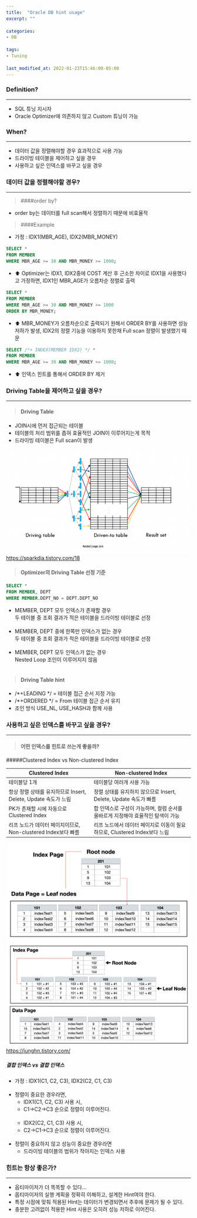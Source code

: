 ```yaml
---
title:  "Oracle DB hint usage"
excerpt: ""

categories:
- DB
  
tags:
- Tuning

last_modified_at: 2022-01-23T15:46:00-05:00
---
```


### Definition?

---

- SQL 튜닝 지시자 <br>
- Oracle Optimizer에 의존하지 않고 Custom 튜닝이 가능

### When?

---

- 데이터 값을 정렬해야할 경우 효과적으로 사용 가능<br>
- 드라이빙 테이블을 제어하고 싶을 경우<br>
- 사용하고 싶은 인덱스를 바꾸고 싶을 경우<br>

### 데이터 값을 정렬해야할 경우?

---
> ####order by?

- order by는 데이터를 full scan해서 정렬하기 때문에 비효율적

> ####Example

- 가정 : IDX1(MBR_AGE), IDX2(MBR_MONEY) <br>

~~~sql
SELECT *
FROM MEMBER
WHERE MBR_AGE >= 30 AND MBR_MONEY >= 1000;
~~~

-  :arrow_up: Optimizer는 IDX1, IDX2중에 COST 계산 후 근소한 차이로 IDX1을 사용했다고 가정하면, IDX1인 MBR_AGE가 오름차순 정렬로 출력<br>

~~~sql
SELECT *
FROM MEMBER
WHERE MBR_AGE >= 30 AND MBR_MONEY >= 1000
ORDER BY MBR_MONEY;
~~~

- :arrow_up: MBR_MONEY가 오름차순으로 출력되기 원해서 ORDER BY를 사용하면 성능 저하가 발생, IDX2의 정렬 기능을 이용하지 못한채 Full scan 정렬이 발생했기 때문

~~~sql
SELECT /*+ INDEX(MEMBER IDX2) */ *
FROM MEMBER
WHERE MBR_AGE >= 30 AND MBR_MONEY >= 1000;
~~~

- :arrow_up:️ 인덱스 힌트를 통해서 ORDER BY 제거


### Driving Table을 제어하고 싶을 경우?

---
>  #### Driving Table 

- JOIN시에 먼저 접근되는 테이블<br>
- 테이블의 처리 범위를 좁혀 효율적인 JOIN이 이루어지는게 목적<br>
- 드라이빙 테이블은 Full scan이 발생<br>

![](/assets/images/db/drvingtable_def.png)
<https://sparkdia.tistory.com/18> <br>

> #### Optimizer의 Driving Table 선정 기준

~~~sql
SELECT * 
FROM MEMBER, DEPT 
WHERE MEMBER.DEPT_NO = DEPT.DEPT_NO
~~~

- MEMBER, DEPT 모두 인덱스가 존재할 경우 <br>
두 테이블 중 조회 결과가 적은 테이블을 드라이빙 테이블로 선정 <br><br>
- MEMBER, DEPT 중에 한쪽만 인덱스가 없는 경우 <br>
두 테이블 중 조회 결과가 적은 테이블을 드라이빙 테이블로 선정 <br><br>
- MEMBER, DEPT 모두 인덱스가 없는 경우<br>
Nested Loop 조인이 이루어지지 않음 <br><br>

> #### Driving Table hint

- /*+LEADING */ = 테이블 접근 순서 지정 가능
- /*+ORDERED */ = From 테이블 접근 순서 유지
- 조인 방식 USE_NL, USE_HASH과 함께 사용


### 사용하고 싶은 인덱스를 바꾸고 싶을 경우?

---

> #### 어떤 인덱스를 힌트로 쓰는게 좋을까?</h4>

#####Clustered Index vs Non-clustered Index

| Clustered Index | Non-clustered Index |
|---|---|
| 테이블당 1개 | 테이블당 여러개 사용 가능 |
| 항상 정렬 상태를 유지하므로 Insert, Delete, Update 속도가 느림 | 정렬 상태를 유지하지 않으므로 Insert, Delete, Update 속도가 빠름 |
| PK가 존재할 시에 자동으로 Clustered Index | 합 인덱스로 구성이 가능하며, 컬럼 순서를 올바르게 지정해야 효율적인 탐색이 가능 |
|  리프 노드가 데이터 페이지이므로, Non-clustered Index보다 빠름 | 리프 노드에서 데이터 페이지로 이동이 필요하므로, Clustered Index보다 느림 |

  ![](/assets/images/db/클러스터_인덱스.png)
  ![](/assets/images/db/논클러스터_인덱스.png)
  <https://junghn.tistory.com/>


##### 결합 인덱스 vs 결합 인덱스

- 가정 : IDX1(C1, C2, C3), IDX2(C2, C1, C3)
<br><br>
- 정렬이 중요한 경우라면,<br> 
  - IDX1(C1, C2, C3) 사용 시, <br>
  - C1->C2->C3 순으로 정렬이 이루어진다. <br><br>
  - IDX2(C2, C1, C3) 사용 시,<br>
  - C2->C1->C3 순으로 정렬이 이루어진다.<br><br>
- 정렬이 중요하지 않고 성능이 중요한 경우라면
  - 드라이빙 테이블의 범위가 작아지는 인덱스 사용<br>

### 힌트는 항상 좋은가?

---

- 옵티마이저가 더 똑똑할 수 있다...<br>
- 옵티마이저의 실행 계획을 정확히 이해하고, 설계한 Hint여야 한다.<br>
- 특정 시점에 맞춰 적용된 Hint는 데이터가 변경되면서 추후에 문제가 될 수 있다.<br>
- 충분한 고려없이 적용한 Hint 사용은 오히려 성능 저하로 이어진다.<br>



